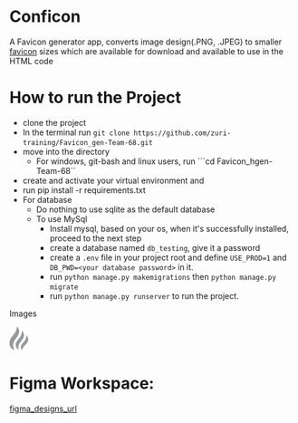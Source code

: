 # Conficon
A Favicon generator app, converts image design(.PNG, .JPEG) to smaller [favicon](https://en.wikipedia.org/wiki/Favicon) sizes which are available for download and available to use in the HTML code

# How to run the Project
- clone the project
- In the terminal run ```git clone https://github.com/zuri-training/Favicon_gen-Team-68.git```
- move into the directory
  - For windows, git-bash and linux users, run  ```cd Favicon_hgen-Team-68``
- create and activate your virtual environment and 
- run pip install -r requirements.txt
- For database
  - Do nothing to use sqlite as the default database
  - To use MySql
    - Install mysql, based on your os, when it's successfully installed, proceed to the next step
    - create a database named ```db_testing```, give it a password
    - create a ```.env``` file in your project root and define ```USE_PROD=1``` and ```DB_PWD=<your database password>``` in it.
    - run ```python manage.py makemigrations``` then ```python manage.py migrate```
    - run ```python manage.py runserver``` to run the project.
 
Images

![ico images](static/images/Vector1.png)

# Figma Workspace: 

[figma_designs_url](https://www.figma.com/file/Om0i0dm6XOQN27utcHw5QD/Favicon-general?node-id=0%3A1)
